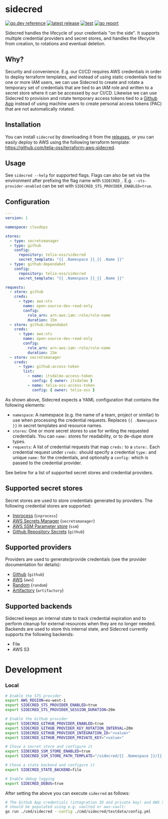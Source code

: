 # sidecred

[![go.dev reference](https://img.shields.io/badge/go.dev-reference-007d9c?logo=go&logoColor=white&style=flat-square)](https://pkg.go.dev/github.com/telia-oss/sidecred)
[![latest release](https://img.shields.io/github/v/release/telia-oss/sidecred?style=flat-square)](https://github.com/telia-oss/sidecred/releases/latest)
[![test](https://github.com/telia-oss/sidecred/actions/workflows/test.yml/badge.svg)](https://github.com/telia-oss/sidecred/actions/workflows/test.yml)
[![go report](https://goreportcard.com/badge/github.com/telia-oss/sidecred?style=flat-square)](https://goreportcard.com/report/github.com/telia-oss/sidecred)

Sidecred handles the lifecycle of your credentials "on the side". It supports multiple credential providers and secret
stores,
and handles the lifecycle from creation, to rotations and eventual deletion.

## Why?

Security and convenience. E.g. our CI/CD requires AWS credentials in order to deploy terraform templates, and instead of
using static credentials tied to one or more IAM users, we can use Sidecred to create and rotate a temporary set of
credentials
that are tied to an IAM role and written to a secret store where it can be accessed by our CI/CD. Likewise we can use
Sidecred
to provision and rotate temporary access tokens tied to a [Github App](https://developer.github.com/apps/) instead of
using
machine users to create personal access tokens (PAC) that are not automatically rotated.

## Installation

You can install `sidecred` by downloading it from the [releases](https://github.com/telia-oss/sidecred/releases), or you
can easily deploy to AWS using the following terraform template: https://github.com/telia-oss/terraform-aws-sidecred.

## Usage

See `sidecred --help` for supported flags. Flags can also be set via the environment after prefixing the flag name with
`SIDECRED_`. E.g. `--sts-provider-enabled` can be set with `SIDECRED_STS_PROVIDER_ENABLED=true`.

## Configuration

```yaml
---
version: 1

namespace: cloudops

stores:
  - type: secretsmanager
  - type: github
    config:
      repository: telia-oss/sidecred
      secret_template: "{{ .Namespace }}_{{ .Name }}"
  - type: github:dependabot
    config:
      repository: telia-oss/sidecred
      secret_template: "{{ .Namespace }}_{{ .Name }}"

requests:
  - store: github
    creds:
      - type: aws:sts
        name: open-source-dev-read-only
        config:
          role_arn: arn:aws:iam::role/role-name
          duration: 15m
  - store: github:dependabot
    creds:
      - type: aws:sts
        name: open-source-dev-read-only
        config:
          role_arn: arn:aws:iam::role/role-name
          duration: 15m          
  - store: secretsmanager
    creds:
      - type: github:access-token
        list:
          - name: itsdalmo-access-token
            config: { owner: itsdalmo }
          - name: telia-oss-access-token
            config: { owner: telia-oss }
```

As shown above, Sidecred expects a YAML configuration that contains the following elements:

- `namespace`: A namespace (e.g. the name of a team, project or similar) to use when processing the credential requests.
  Replaces `{{ .Namespace }}` in secret templates and resource names.
- `stores`: One or more secret stores to use for writing the requested credentials. You can `name:` stores for
  readability,
  or to de-dupe store types.
- `requests`: A list of credential requests that map `creds:` to a `store:`. Each credential request under `creds:`
  should
  specify a credential `type:` and unique `name:` for the credentials, and optionally a `config:` which is passed to the
  credential provider.

See below for a list of supported secret stores and credential providers.

## Supported secret stores

Secret stores are used to store credentials generated by providers. The following credential stores are supported:

* [Inprocess](./store/inprocess/README.md) (`inprocess`)
* [AWS Secrets Manager](./store/secretsmanager/README.md) (`secretsmanager`)
* [AWS SSM Parameter store](./store/ssm/README.md) (`ssm`)
* [Github Repository Secrets](./store/github/README.md) (`github`)

## Supported providers

Providers are used to generate/provide credentials (see the provider documentation for details):

* [Github](./provider/github/README.md) (`github`)
* [AWS](./provider/sts/README.md) (`aws`)
* [Random](./provider/random/README.md) (`random`)
* [Artifactory](./provider/artifactory/README.md) (`artifactory`)

## Supported backends

Sidecred keeps an internal state to track credential expiration and to perform cleanup for external resources when they
are no longer needed. Backends are used to store this internal state, and Sidecred currently supports the following
backends:

* File
* AWS S3

# Development

### Local

```bash
# Enable the STS provider
export AWS_REGION=eu-west-1
export SIDECRED_STS_PROVIDER_ENABLED=true
export SIDECRED_STS_PROVIDER_SESSION_DURATION=20m

# Enable the Github provider
export SIDECRED_GITHUB_PROVIDER_ENABLED=true
export SIDECRED_GITHUB_PROVIDER_KEY_ROTATION_INTERVAL=20m
export SIDECRED_GITHUB_PROVIDER_INTEGRATION_ID="<value>"
export SIDECRED_GITHUB_PROVIDER_PRIVATE_KEY="<value>"

# Chose a secret store and configure it
export SIDECRED_SSM_STORE_ENABLED=true
export SIDECRED_SSM_STORE_PATH_TEMPLATE="/sidecred/{{ .Namespace }}/{{ .Name }}"

# Chose a state backend and configure it
export SIDECRED_STATE_BACKEND=file

# Enable debug logging
export SIDECRED_DEBUG=true
```

After setting the above you can execute `sidecred` as follows:

```bash
# The Github App credentials (integration ID and private key) and AWS STS credentials
# should be populated using e.g. vaulted or aws-vault:
go run ./cmd/sidecred --config ./cmd/sidecred/testdata/config.yml
```
